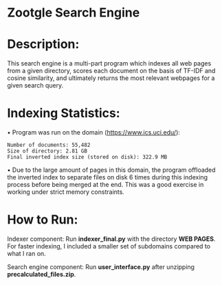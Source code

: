 # Zootgle Search Engine

# Description: 
This search engine is a multi-part program which indexes all web pages from a given directory, scores each document on the basis of TF-IDF and cosine similarity, and ultimately returns the most relevant webpages for a given search query. 

# Indexing Statistics:
  • Program was run on the domain (https://www.ics.uci.edu/):

    Number of documents: 55,482
    Size of directory: 2.81 GB 
    Final inverted index size (stored on disk): 322.9 MB
		
  • Due to the large amount of pages in this domain, the program offloaded the inverted index to separate files on disk 6
    times during this indexing process before being merged at the end.  This was a good exercise in working under strict memory constraints.

# How to Run:  
Indexer component: Run **indexer_final.py** with the directory **WEB PAGES**.  For faster indexing, I included a smaller set of subdomains compared to what I ran on.

Search engine component: Run **user_interface.py** after unzipping **precalculated_files.zip**.

